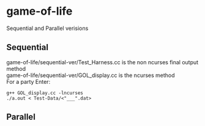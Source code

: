 # game-of-life
Sequential and Parallel verisions
## Sequential
  game-of-life/sequential-ver/Test_Harness.cc is the non ncurses final output method  
  game-of-life/sequential-ver/GOL_display.cc is the ncurses method  
  For a party Enter:
  ```
  g++ GOL_display.cc -lncurses 
  ./a.out < Test-Data/<"___".dat>
  ```
## Parallel

